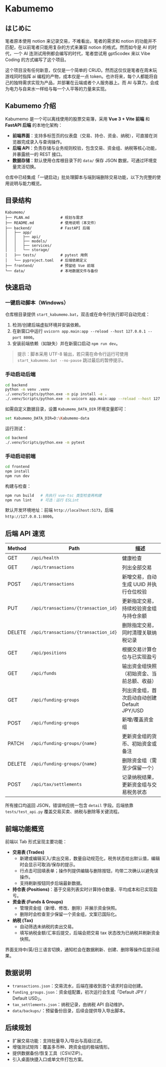 # Kabumemo

## はじめに

笔者原本使用 notion 来记录交易，不难看出，笔者的需求和 notion 的功能并不匹配，在以前笔者只能用复杂的方式来兼容 notion 的格式。然而如今是 AI 的时代，一个 AI 连测试用例都会编写的时代，笔者尝试用 gpt5codex 来以 Vibe Coding 的方式编写了这个项目。

这个项目没有任何新意，仅仅是一个简单的 CRUD。然而这仅仅是笔者在周末玩游戏同时指挥 ai 编程的产物，成本仅是一点 token。也许将来，每个人都能将自己的独特需求实现为产品，并部署在云端或者个人服务器上。而 AI 与算力，会成为电力与自来水一样给与每一个人平等的力量来实现。

## Kabumemo 介绍

Kabumemo 是一个可以离线使用的股票交易簿，采用 **Vue 3 + Vite 前端** 和 **FastAPI 后端** 的本地化架构：

- **前端界面**：支持多标签页的仪表盘（交易、持仓、资金、纳税），可直接在浏览器完成录入与查询操作。
- **后端 API**：负责存储与业务规则校验，包含交易、资金组、纳税等核心功能，并暴露统一的 REST 接口。
- **数据存储**：默认使用仓库根目录下的 `data/` 保存 JSON 数据，可通过环境变量灵活切换。

仓库中已经集成「一键启动」批处理脚本与端到端删除交易功能，以下为完整的使用说明与能力概览。

## 目录结构

```plaintext
Kabumemo/
├── PLAN.md              # 规划与需求
├── README.md            # 使用说明（本文件）
├── backend/             # FastAPI 后端
│   ├── app/
│   │   ├── api/
│   │   ├── models/
│   │   ├── services/
│   │   └── storage/
│   ├── tests/           # pytest 用例
│   └── pyproject.toml   # 后端依赖定义
├── frontend/            # 预留给 Vue 前端
└── data/                # 本地数据文件与备份
```

## 快速启动

### 一键启动脚本（Windows）

仓库根目录提供 `start_kabumemo.bat`，双击或在命令行执行即可自动完成：

1. 检测/创建后端虚拟环境并安装依赖。
2. 在新窗口中运行 `uvicorn app.main:app --reload --host 127.0.0.1 --port 8000`。
3. 安装前端依赖（如缺失）并在新窗口启动 `npm run dev`。

> 提示：脚本采用 UTF-8 输出，若只需在命令行运行可使用 `start_kabumemo.bat --no-pause` 跳过最后的暂停提示。

### 手动启动后端

```bash
cd backend
python -m venv .venv
./.venv/Scripts/python.exe -m pip install -e .
./.venv/Scripts/python.exe -m uvicorn app.main:app --reload --host 127.0.0.1 --port 8000
```

如需自定义数据目录，设置 `Kabumemo_DATA_DIR` 环境变量即可：

```bash
set Kabumemo_DATA_DIR=D:\Kabumemo-data
```

运行测试：

```bash
cd backend
./.venv/Scripts/python.exe -m pytest
```

### 手动启动前端

```bash
cd frontend
npm install
npm run dev
```

构建与检查：

```bash
npm run build   # 先执行 vue-tsc 类型检查再构建
npm run lint    # 可选：运行 ESLint
```

默认开发环境地址：前端 `http://localhost:5173`，后端 `http://127.0.0.1:8000`。

## 后端 API 速览

| Method | Path                                 | 描述                                         |
| ------ | ------------------------------------ | -------------------------------------------- |
| GET    | `/api/health`                        | 健康检查                                     |
| GET    | `/api/transactions`                  | 列出全部交易                                 |
| POST   | `/api/transactions`                  | 新增交易，自动生成 UUID 并执行仓位校验       |
| PUT    | `/api/transactions/{transaction_id}` | 更新指定交易，持续校验资金组与持仓余额       |
| DELETE | `/api/transactions/{transaction_id}` | 删除指定交易，同时清理关联纳税记录           |
| GET    | `/api/positions`                     | 根据交易计算仓位与已实现盈亏                 |
| GET    | `/api/funds`                         | 输出资金组快照（初始资金、当前总额、收益）   |
| GET    | `/api/funding-groups`                | 列出资金组，首次启动自动创建 Default JPY/USD |
| POST   | `/api/funding-groups`                | 新增/覆盖资金组                              |
| PATCH  | `/api/funding-groups/{name}`         | 更新资金组的货币、初始资金或备注             |
| DELETE | `/api/funding-groups/{name}`         | 删除资金组（需至少保留一个）                 |
| POST   | `/api/tax/settlements`               | 记录纳税结果，更新资金组与交易税务状态       |

所有接口均返回 JSON，错误响应统一包含 `detail` 字段。后端依靠 `tests/test_api.py` 覆盖交易买卖、纳税与删除等关键流程。

## 前端功能概览

前端以 Tab 形式呈现主要功能：

- **交易表 (Trades)**
  - 新建或编辑买入/卖出交易，数量自动规范化，税务状态给出默认值，编辑时会显示可取消/保存的提示。
  - 行点击可回填表单；操作列提供编辑与删除按钮，均带二次确认以避免误操作。
  - 支持刷新按钮同步后端最新数据。
- **持仓表 (Positions)**：基于交易列表实时计算持仓数量、平均成本和已实现盈亏。
- **资金表 (Funds & Groups)**
  - 管理资金组（新增、修改、删除）并展示资金快照。
  - 删除时会检查至少保留一个资金组，文案已国际化。
- **纳税 (Tax)**
  - 自动筛选未纳税的卖出交易。
  - 填写纳税金额/汇率后提交，后端会把交易 tax 状态改为已纳税并刷新资金快照。

界面支持中/英/日三语言切换，通知栏会在数据刷新、创建、删除等操作后提示结果。

## 数据说明

- `transactions.json`：交易流水，后端在接收到首个请求时自动创建。
- `funding_groups.json`：资金组配置，初次运行会生成「Default JPY / Default USD」。
- `tax_settlements.json`：纳税记录，由纳税 API 自动维护。
- `data/backups/`：预留备份目录，后续会提供导入导出脚本。

## 后续规划

- 扩展交易功能：支持批量导入/导出与高级过滤。
- 增强测试矩阵：覆盖多币种、跨资金组的极端情形。
- 提供数据备份/恢复工具（CSV/ZIP）。
- 引入桌面快捷入口或单文件打包方案。
